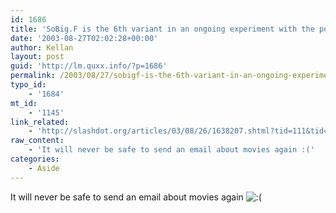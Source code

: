 ```yaml
---
id: 1686
title: 'SoBig.F is the 6th variant in an ongoing experiment with the possible goal of setting up a distributed spam network?'
date: '2003-08-27T02:02:28+00:00'
author: Kellan
layout: post
guid: 'http://lm.quxx.info/?p=1686'
permalink: /2003/08/27/sobigf-is-the-6th-variant-in-an-ongoing-experiment-with-the-possible-goal-of-setting-up-a-distributed-spam-network/
typo_id:
    - '1684'
mt_id:
    - '1145'
link_related:
    - 'http://slashdot.org/articles/03/08/26/1638207.shtml?tid=111&tid=126&tid=172'
raw_content:
    - 'It will never be safe to send an email about movies again :('
categories:
    - Aside
---
```


It will never be safe to send an email about movies again ![:(](http://lm.local/wp-includes/images/smilies/frownie.png)
